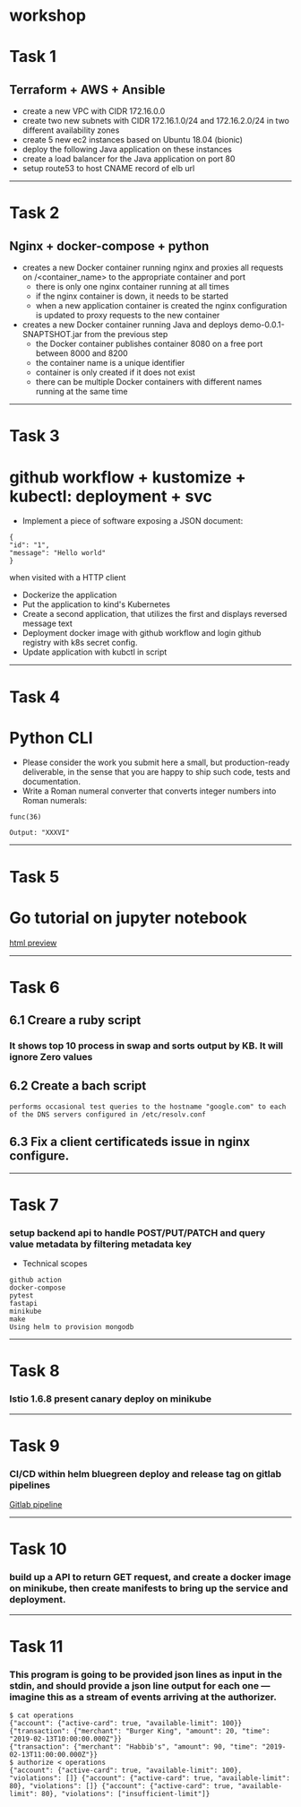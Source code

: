 # workshop
# Task 1
## Terraform + AWS + Ansible
* create a new VPC with CIDR 172.16.0.0
* create two new subnets with CIDR 172.16.1.0/24 and 172.16.2.0/24 in two different availability zones
* create 5 new ec2 instances based on Ubuntu 18.04 (bionic)
* deploy the following Java application on these instances
* create a load balancer for the Java application on port 80
* setup route53 to host CNAME record of elb url
---
# Task 2
## Nginx + docker-compose + python
* creates a new Docker container running nginx and proxies all requests on /<container_name> to the appropriate container and port
	* there is only one nginx container running at all times
	* if the nginx container is down, it needs to be started
	* when a new application container is created the nginx configuration is updated to proxy requests to the new container
* creates a new Docker container running Java and deploys demo-0.0.1-SNAPTSHOT.jar from the previous step
	* the Docker container publishes container 8080 on a free port between 8000 and 8200
	* the container name is a unique identifier
	* container is only created if it does not exist
	* there can be multiple Docker containers with different names running at the same time

---
# Task 3
# github workflow + kustomize + kubectl: deployment + svc
* Implement a piece of software exposing a JSON document:
```
{
"id": "1",
"message": "Hello world"
}
```
when visited with a HTTP client
* Dockerize the application
* Put the application to kind's Kubernetes
* Create a second application, that utilizes the first and displays reversed message text
* Deployment docker image with github workflow and login github registry with k8s secret config.
* Update application with kubctl in script
---
# Task 4
# Python CLI
* Please consider the work you submit here a small, but production-ready deliverable, in the sense that you are happy to ship such code, tests and documentation.
* Write a Roman numeral converter that converts integer numbers into Roman numerals:

```
func(36)

Output: "XXXVI"
```
---
# Task 5
# Go tutorial on jupyter notebook
[html preview](https://htmlpreview.github.io/?https://github.com/titanlien/workshop/blob/master/task5/go_tuturial.html)

---
# Task 6
## 6.1 Creare a ruby script
### It shows top 10 process in swap and sorts output by KB. It will ignore Zero values


## 6.2 Create a bach script

```
performs occasional test queries to the hostname "google.com" to each of the DNS servers configured in /etc/resolv.conf
```

## 6.3 Fix a client certificateds issue in nginx configure.


---
# Task 7
### setup backend api to handle POST/PUT/PATCH and query value metadata by filtering metadata key

* Technical scopes

```
github action
docker-compose
pytest
fastapi
minikube
make
Using helm to provision mongodb
```

---
# Task 8
### Istio 1.6.8 present canary deploy on minikube

---
# Task 9
### CI/CD within helm bluegreen deploy and release tag on gitlab  pipelines
[Gitlab pipeline](https://gitlab.com/maohsiang_lien/blue-green)

---
# Task 10
### build up a API to return GET request, and create a docker image on minikube, then create manifests to bring up the service and deployment.

---
# Task 11

### This program is going to be provided ​json​ lines as input in the ​stdin​, and should provide a ​json​ line output for each one — imagine this as a stream of events arriving at the authorizer.
```
$ cat operations
{"account": {"active-card": true, "available-limit": 100}} {"transaction": {"merchant": "Burger King", "amount": 20, "time": "2019-02-13T10:00:00.000Z"}}
{"transaction": {"merchant": "Habbib's", "amount": 90, "time": "2019-02-13T11:00:00.000Z"}}
$ authorize < operations
{"account": {"active-card": true, "available-limit": 100}, "violations": []} {"account": {"active-card": true, "available-limit": 80}, "violations": []} {"account": {"active-card": true, "available-limit": 80}, "violations": ["insufficient-limit"]}
```
